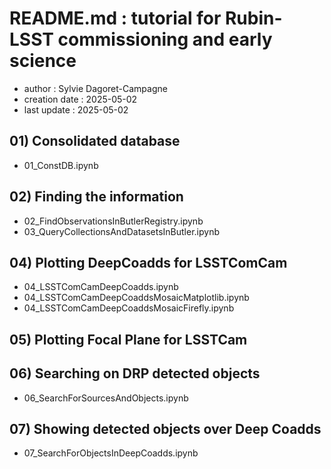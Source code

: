 # README.md : tutorial for Rubin-LSST commissioning and early science

- author : Sylvie Dagoret-Campagne
- creation date : 2025-05-02
- last update : 2025-05-02


## 01) Consolidated database
- 01_ConstDB.ipynb

## 02) Finding the information

- 02_FindObservationsInButlerRegistry.ipynb     
- 03_QueryCollectionsAndDatasetsInButler.ipynb

## 04) Plotting DeepCoadds for LSSTComCam
- 04_LSSTComCamDeepCoadds.ipynb		     
- 04_LSSTComCamDeepCoaddsMosaicMatplotlib.ipynb
- 04_LSSTComCamDeepCoaddsMosaicFirefly.ipynb

## 05) Plotting Focal Plane for LSSTCam

## 06) Searching on DRP detected objects
- 06_SearchForSourcesAndObjects.ipynb


## 07) Showing detected objects over Deep Coadds
-  07_SearchForObjectsInDeepCoadds.ipynb
